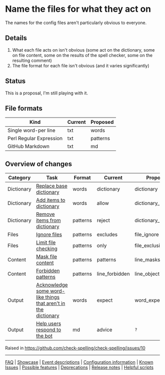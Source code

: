 # Name the files for what they act on

The names for the config files aren't particularly obvious to everyone.

## Details

1. What each file acts on isn't obvious (some act on the dictionary, some on file content, some on the results of the spell checker, some on the resulting comment)
2. The file format for each file isn't obvious (and it varies significantly)

## Status

This is a proposal, I'm still playing with it.

## File formats

Kind | Current | Proposed
-|-|-
Single word-per line | txt | words
Perl Regular Expression | txt | patterns
GitHub Markdown | txt | md

## Overview of changes

Category | Task | Format | Current | Proposed
-|-|-|-|-
Dictionary | [Replace base dictionary](./Feature:-Dictionary-deltas.md) | words | dictionary | dictionary
Dictionary | [Add items to dictionary](./Feature:-Allow.md) | words | allow | dictionary_additions
Dictionary | [Remove items from dictionary](./Configuration-Examples:-reject.md) | patterns | reject | dictionary_removals
Files | [Ignore files](./Configuration-Examples:-excludes.md) | patterns | excludes | file_ignore
Files | [Limit file checking](./Configuration-Examples:-only.md) | patterns | only | file_exclusive
Content | [Mask file content](./Configuration-Examples:-patterns.md) | patterns | patterns | line_masks
Content | [Forbidden patterns](./Feature:-Forbidden-patterns.md) | patterns | line_forbidden | line_objections
Output | [Acknowledge some word-like things that aren't in the dictionary](Configuration.md#expect) | words | expect | word_expectations
Output | [Help users respond to the bot](./Configuration-Examples:-advice.md) | md | advice | `?`

Raised in https://github.com/check-spelling/check-spelling/issues/10

---
[FAQ](FAQ.md) | [Showcase](Showcase.md) | [Event descriptions](Event-descriptions.md) | [Configuration information](Configuration-information.md) | [Known Issues](Known-Issues.md) | [Possible features](Possible-features.md) | [Deprecations](Deprecations.md) | [Release notes](Release-notes.md) | [Helpful scripts](Helpful-scripts.md)
